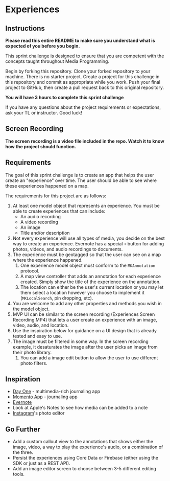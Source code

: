 # Experiences

## Instructions

**Please read this entire README to make sure you understand what is expected of you before you begin.**

This sprint challenge is designed to ensure that you are competent with the concepts taught throughout Media Programming.

Begin by forking this repository. Clone your forked repository to your machine. There is no starter project. Create a project for this challenge in this repository and commit as appropriate while you work. Push your final project to GitHub, then create a pull request back to this original repository.

**You will have 3 hours to complete this sprint challenge**

If you have any questions about the project requirements or expectations, ask your TL or instructor. Good luck!

## Screen Recording

**The screen recording is a video file included in the repo. Watch it to know how the project should function.**

## Requirements

The goal of this sprint challenge is to create an app that helps the user create an "experience" over time. The user should be able to see where these experiences happened on a map.

The requirements for this project are as follows:

1. At least one model object that represents an experience. You must be able to create experiences that can include:
      - An audio recording
      - A video recording
      - An image
      - Title and/or description
2. Not every experience will use all types of media, you decide on the best way to create an experience. Evernote has a special `+` button for adding photos, videos, and audio recordings to documents.
3. The experience must be geotagged so that the user can see on a map where the experience happened.
      1. One experience model object must conform to the `MKAnnotation` protocol. 
      2. A map view controller that adds an annotation for each experience created. Simply show the title of the experience on the annotation.
      3. The location can either be the user's current location or you may let them select a location however you choose to implement it (`MKLocalSearch`, pin dropping, etc).
4. You are welcome to add any other properties and methods you wish in the model object.
5. MVP UI can be similar to the screen recording (Experiences Screen Recording.MP4) that lets a user create an experience with an image, video, audio, and location. 
6. Use the inspiration below for guidance on a UI design that is already tested and easy to use.
7. The image must be filtered in some way. In the screen recording example, it desaturates the image after the user picks an image from their photo library. 
      1. You can add a image edit button to allow the user to use different photo filters.

## Inspiration

* [Day One](https://dayoneapp.com) - multimedia-rich journaling app
* [Momento App](https://momentoapp.com) - journaling app
* [Evernote](https://apps.apple.com/us/app/evernote/id281796108)
* Look at Apple's Notes to see how media can be added to a note
* [Instagram](https://apps.apple.com/us/app/instagram/id389801252)'s photo editor

## Go Further

* Add a custom callout view to the annotations that shows either the image, video, a way to play the experience's audio, or a combination of the three.
* Persist the experiences using Core Data or Firebase (either using the SDK or just as a REST API).
* Add an image editor screen to choose between 3-5 different editing tools.
